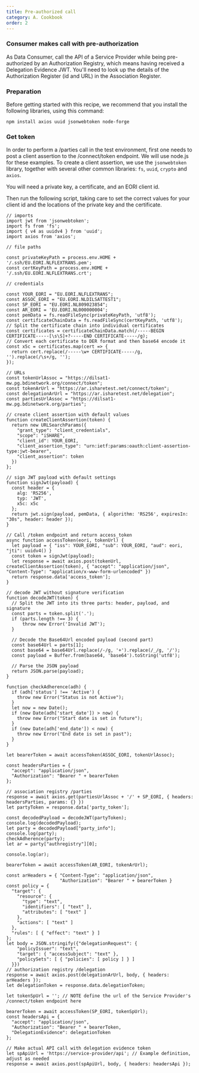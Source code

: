 ```yaml
---
title: Pre-authorized call
category: A. Cookbook
order: 2
---
```


### Consumer makes call with pre-authorization

As Data Consumer, call the API of a Service Provider while being pre-authorized by an Authorization Registry, which means having received a Delegation Evidence JWT. You'll need to look up the details of the Authorization Register (id and URL) in the Association Register.

### Preparation

Before getting started with this recipe, we recommend that you install the following libraries, using this command:

`npm install axios uuid jsonwebtoken node-forge`

### Get token

In order to perform a /parties call in the test environment, first one needs to post a client assertion to the /connect/token endpoint. We will use node.js for these examples. To create a client assertion, we use the `jsonwebtoken` library, together with several other common libraries: `fs`, `uuid`, `crypto` and `axios`.

You will need a private key, a certificate, and an EORI client id.

Then run the following script, taking care to set the correct values for your client id and the locations of the private key and the certificate.

```
// imports
import jwt from 'jsonwebtoken';
import fs from 'fs';
import { v4 as uuidv4 } from 'uuid';
import axios from 'axios';

// file paths

const privateKeyPath = process.env.HOME + '/.ssh/EU.EORI.NLFLEXTRANS.pem';
const certKeyPath = process.env.HOME + '/.ssh/EU.EORI.NLFLEXTRANS.crt';

// credentials

const YOUR_EORI = "EU.EORI.NLFLEXTRANS";
const ASSOC_EORI = "EU.EORI.NLDILSATTEST1";
const SP_EORI = "EU.EORI.NL809023854";
const AR_EORI = 'EU.EORI.NL000000004';
const pemData = fs.readFileSync(privateKeyPath, 'utf8');
const certificateChainData = fs.readFileSync(certKeyPath, 'utf8');
// Split the certificate chain into individual certificates
const certificates = certificateChainData.match(/-----BEGIN CERTIFICATE-----[\s\S]+?-----END CERTIFICATE-----/g);
// Convert each certificate to DER format and then base64 encode it
const x5c = certificates.map(cert => {
  return cert.replace(/-----\w+ CERTIFICATE-----/g, '').replace(/\s+/g, '');
});

// URLs
const tokenUrlAssoc = "https://dilsat1-mw.pg.bdinetwork.org/connect/token";
const tokenArUrl = "https://ar.isharetest.net/connect/token";
const delegationArUrl = "https://ar.isharetest.net/delegation";
const partiesUrlAssoc = "https://dilsat1-mw.pg.bdinetwork.org/parties";

// create client assertion with default values
function createClientAssertion(token) {
  return new URLSearchParams({
    "grant_type": "client_credentials",
    "scope": "iSHARE",
    "client_id": YOUR_EORI,
    "client_assertion_type": "urn:ietf:params:oauth:client-assertion-type:jwt-bearer",
    "client_assertion": token
  })
};

// sign JWT payload with default settings
function signJwt(payload) {
  const header = {
    alg: 'RS256',
    typ: 'JWT',
    x5c: x5c
  };
  return jwt.sign(payload, pemData, { algorithm: 'RS256', expiresIn: "30s", header: header });
}

// Call /token endpoint and return access_token
async function accessToken(eori, tokenUrl) {
  let payload = { "iss": YOUR_EORI, "sub": YOUR_EORI, "aud": eori, "jti": uuidv4() }
  const token = signJwt(payload);
  let response = await axios.post(tokenUrl, createClientAssertion(token), { "accept": "application/json", "Content-Type": "application/x-www-form-urlencoded" })
  return response.data['access_token'];
}

// decode JWT without signature verification
function decodeJWT(token) {
  // Split the JWT into its three parts: header, payload, and signature
  const parts = token.split('.');
  if (parts.length !== 3) {
      throw new Error('Invalid JWT');
  }

  // Decode the Base64Url encoded payload (second part)
  const base64Url = parts[1];
  const base64 = base64Url.replace(/-/g, '+').replace(/_/g, '/');
  const payload = Buffer.from(base64, 'base64').toString('utf8');

  // Parse the JSON payload
  return JSON.parse(payload);
}

function checkAdherence(adh) {
  if (adh['status'] !== 'Active') {
    throw new Error("Status is not Active");
  }
  let now = new Date();
  if (new Date(adh['start_date']) > now) {
    throw new Error("Start date is set in future");
  }
  if (new Date(adh['end_date']) < now) {
    throw new Error("End date is set in past");
  }
}

let bearerToken = await accessToken(ASSOC_EORI, tokenUrlAssoc);

const headersParties = {
  "accept": "application/json",
  "Authorization": "Bearer " + bearerToken
};

// association registry /parties
response = await axios.get(partiesUrlAssoc + '/' + SP_EORI, { headers: headersParties, params: {} })
let partyToken = response.data['party_token'];

const decodedPayload = decodeJWT(partyToken);
console.log(decodedPayload);
let party = decodedPayload["party_info"];
console.log(party);
checkAdherence(party);
let ar = party["authregistry"][0];

console.log(ar);

bearerToken = await accessToken(AR_EORI, tokenArUrl);

const arHeaders = { "Content-Type": "application/json",
                    "Authorization": "Bearer " + bearerToken }
const policy = {
  "target": {
    "resource": {
      "type": "text",
      "identifiers": [ "text" ],
      "attributes": [ "text" ]
    },
    "actions": [ "text" ]
  },
  "rules": [ { "effect": "text" } ]
};
let body = JSON.stringify({"delegationRequest": {
    "policyIssuer": "text",
    "target": { "accessSubject": "text" },
    "policySets": [ { "policies": [ policy ] } ]
  }})
// authorization registry /delegation
response = await axios.post(delegationArUrl, body, { headers: arHeaders });
let delegationToken = response.data.delegationToken;

let tokenSpUrl = ''; // NOTE define the url of the Service Provider's /connect/token endpoint here

bearerToken = await accessToken(SP_EORI, tokenSpUrl);
const headersApi = {
  "accept": "application/json",
  "Authorization": "Bearer " + bearerToken,
  "DelegationEvidence": delegationToken
};

// Make actual API call with delegation evidence token
let spApiUrl = 'https://service-provider/api'; // Example definition, adjust as needed
response = await axios.post(spApiUrl, body, { headers: headersApi });
```
